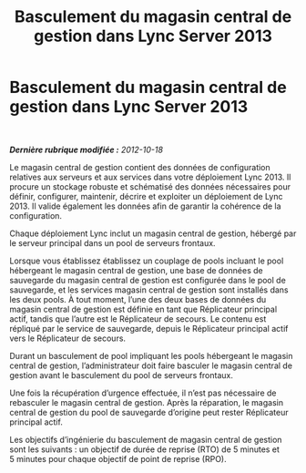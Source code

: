 ﻿---
title: Basculement du magasin central de gestion dans Lync Server 2013
TOCTitle: Basculement du magasin central de gestion
ms:assetid: f464d715-68a4-462c-9584-00f41ab10db0
ms:mtpsurl: https://technet.microsoft.com/fr-fr/library/JJ205376(v=OCS.15)
ms:contentKeyID: 49299324
ms.date: 05/20/2016
mtps_version: v=OCS.15
ms.translationtype: HT
---

# Basculement du magasin central de gestion dans Lync Server 2013

 

_**Dernière rubrique modifiée :** 2012-10-18_

Le magasin central de gestion contient des données de configuration relatives aux serveurs et aux services dans votre déploiement Lync 2013. Il procure un stockage robuste et schématisé des données nécessaires pour définir, configurer, maintenir, décrire et exploiter un déploiement de Lync 2013. Il valide également les données afin de garantir la cohérence de la configuration.

Chaque déploiement Lync inclut un magasin central de gestion, hébergé par le serveur principal dans un pool de serveurs frontaux.

Lorsque vous établissez établissez un couplage de pools incluant le pool hébergeant le magasin central de gestion, une base de données de sauvegarde du magasin central de gestion est configurée dans le pool de sauvegarde, et les services magasin central de gestion sont installés dans les deux pools. À tout moment, l’une des deux bases de données du magasin central de gestion est définie en tant que Réplicateur principal actif, tandis que l’autre est le Réplicateur de secours. Le contenu est répliqué par le service de sauvegarde, depuis le Réplicateur principal actif vers le Réplicateur de secours.

Durant un basculement de pool impliquant les pools hébergeant le magasin central de gestion, l’administrateur doit faire basculer le magasin central de gestion avant le basculement du pool de serveurs frontaux.

Une fois la récupération d’urgence effectuée, il n’est pas nécessaire de rebasculer le magasin central de gestion. Après la réparation, le magasin central de gestion du pool de sauvegarde d’origine peut rester Réplicateur principal actif.

Les objectifs d’ingénierie du basculement de magasin central de gestion sont les suivants : un objectif de durée de reprise (RTO) de 5 minutes et 5 minutes pour chaque objectif de point de reprise (RPO).

